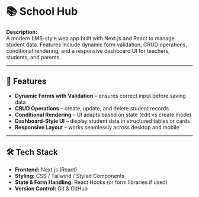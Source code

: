 # 📚 School Hub 

**Description:**  
A modern LMS-style web app built with Next.js and React to manage student data. Features include dynamic form validation, CRUD operations, conditional rendering, and a responsive dashboard UI for teachers, students, and parents.

---

## 🚀 Features
- **Dynamic Forms with Validation** – ensures correct input before saving data  
- **CRUD Operations** – create, update, and delete student records  
- **Conditional Rendering** – UI adapts based on state (edit vs create mode)  
- **Dashboard-Style UI** – display student data in structured tables or cards  
- **Responsive Layout** – works seamlessly across desktop and mobile  

---

## 🛠 Tech Stack
- **Frontend:** Next.js (React)  
- **Styling:** CSS / Tailwind / Styled Components  
- **State & Form Handling:** React Hooks (or form libraries if used)  
- **Version Control:** Git & GitHub  
